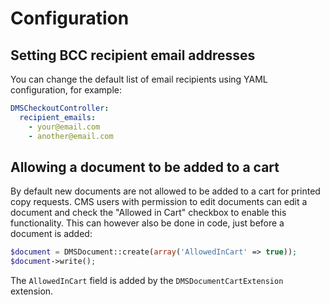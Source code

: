 # Configuration

## Setting BCC recipient email addresses

You can change the default list of email recipients using YAML configuration, for example:

```yaml
DMSCheckoutController:
  recipient_emails:
    - your@email.com
    - another@email.com
```

## Allowing a document to be added to a cart

By default new documents are not allowed to be added to a cart for printed copy requests. CMS users with permission to edit documents can edit a document
and check the "Allowed in Cart" checkbox to enable this functionality. This can however also be done in code, just before a
document is added:

```php
$document = DMSDocument::create(array('AllowedInCart' => true));
$document->write();
```

The `AllowedInCart` field is added by the `DMSDocumentCartExtension` extension.
